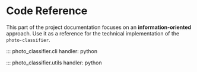 
# Code Reference

This part of the project documentation focuses on
an **information-oriented** approach. Use it as a
reference for the technical implementation of the
`photo-classifier`.


::: photo_classifier.cli
    handler: python

::: photo_classifier.utils
    handler: python
